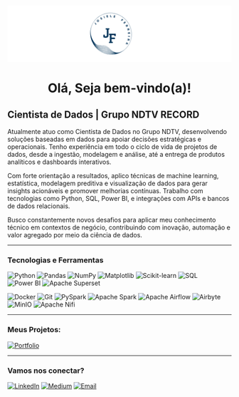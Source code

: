 ![imagem](https://github.com/josieleferreira/josieleferreira/blob/main/imagem)



<h1 align="center"> Olá, Seja bem-vindo(a)!</h1>


## Cientista de Dados | Grupo NDTV RECORD

Atualmente atuo como Cientista de Dados no Grupo NDTV, desenvolvendo soluções baseadas em dados para apoiar decisões estratégicas e operacionais. Tenho experiência em todo o ciclo de vida de projetos de dados, desde a ingestão, modelagem e análise, até a entrega de produtos analíticos e dashboards interativos.


Com forte orientação a resultados, aplico técnicas de machine learning, estatística, modelagem preditiva e visualização de dados para gerar insights acionáveis e promover melhorias contínuas. Trabalho com tecnologias como Python, SQL, Power BI, e integrações com APIs e bancos de dados relacionais.


Busco constantemente novos desafios para aplicar meu conhecimento técnico em contextos de negócio, contribuindo com inovação, automação e valor agregado por meio da ciência de dados.

---

### Tecnologias e Ferramentas

![Python](https://img.shields.io/badge/Python-3776AB?style=flat&logo=python&logoColor=white)
![Pandas](https://img.shields.io/badge/Pandas-150458?style=flat&logo=pandas&logoColor=white)
![NumPy](https://img.shields.io/badge/NumPy-013243?style=flat&logo=numpy&logoColor=white)
![Matplotlib](https://img.shields.io/badge/Matplotlib-3776AB?style=flat&logo=matplotlib&logoColor=white)
![Scikit-learn](https://img.shields.io/badge/Scikit--learn-F7931E?style=flat&logo=scikit-learn&logoColor=white)
![SQL](https://img.shields.io/badge/SQL-4479A1?style=flat&logo=postgresql&logoColor=white)
![Power BI](https://img.shields.io/badge/Power%20BI-F2C811?style=flat&logo=powerbi&logoColor=black)
![Apache Superset](https://img.shields.io/badge/Apache%20Superset-0098DB?style=flat&logo=apache-superset&logoColor=white)


![Docker](https://img.shields.io/badge/Docker-2496ED?style=flat&logo=docker&logoColor=white)
![Git](https://img.shields.io/badge/Git-F05032?style=flat&logo=git&logoColor=white)
![PySpark](https://img.shields.io/badge/PySpark-E25A1C?style=flat&logo=apache-spark&logoColor=white)
![Apache Spark](https://img.shields.io/badge/Apache%20Spark-E25A1C?style=flat&logo=apache-spark&logoColor=white)
![Apache Airflow](https://img.shields.io/badge/Apache%20Airflow-017CEE?style=flat&logo=apache-airflow&logoColor=white)
![Airbyte](https://img.shields.io/badge/Airbyte-6D4AFF?style=flat&logo=airbyte&logoColor=white)
![MinIO](https://img.shields.io/badge/MinIO-CF2A2A?style=flat&logo=minio&logoColor=white)
![Apache Nifi](https://img.shields.io/badge/Apache%20NiFi-1583C6?style=flat&logo=apache-nifi&logoColor=white)


---

### Meus Projetos:

[![Portfolio](https://img.shields.io/badge/Portfólio-4285F4?style=flat&logo=Google-Drive&logoColor=white)](COLE_AQUI_O_LINK_DO_SEU_PORTFOLIO)

---

### Vamos nos conectar?

[![LinkedIn](https://img.shields.io/badge/LinkedIn-0A66C2?style=flat&logo=linkedin&logoColor=white)](https://www.linkedin.com/in/josiele-ferreira-90686a1b2/)
[![Medium](https://img.shields.io/badge/Medium-000000?style=flat&logo=medium&logoColor=white)](https://medium.com/@josieleferreira.phb)
[![Email](https://img.shields.io/badge/Email-D14836?style=flat&logo=gmail&logoColor=white)](josieleferreira.phb@gmail.com)
